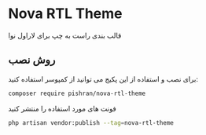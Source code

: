 # Nova RTL Theme

قالب بندی راست به چپ برای لاراول نوا

## روش نصب

برای نصب و استفاده از این پکیج می توانید از کمپوسر استفاده کنید:

```bash
composer require pishran/nova-rtl-theme
```

فونت های مورد استفاده را منتشر کنید

```bash
php artisan vendor:publish --tag=nova-rtl-theme
```
